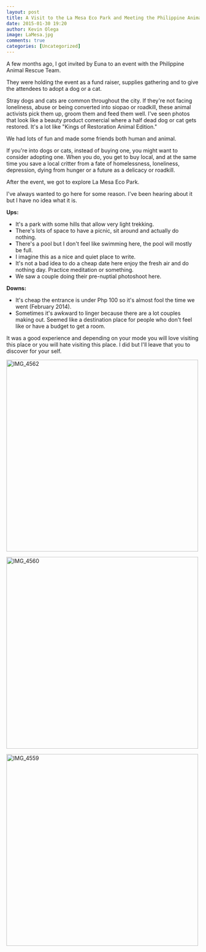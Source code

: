 ```yaml
---
layout: post
title: A Visit to the La Mesa Eco Park and Meeting the Philippine Animal Rescue Team
date: 2015-01-30 19:20
author: Kevin Olega
image: LaMesa.jpg
comments: true
categories: [Uncategorized]
---
```


A few months ago, I got invited by Euna to an event with the Philippine Animal Rescue Team.

They were holding the event as a fund raiser, supplies gathering and to give the attendees to adopt a dog or a cat.

Stray dogs and cats are common throughout the city. If they're not facing loneliness, abuse or being converted into siopao or roadkill, these animal activists pick them up, groom them and feed them well. I've seen photos that look like a beauty product comercial where a half dead dog or cat gets restored. It's a lot like "Kings of Restoration Animal Edition."

We had lots of fun and made some friends both human and animal.

If you're into dogs or cats, instead of buying one, you might want to consider adopting one. When you do, you get to buy local, and at the same time you save a local critter from a fate of homelessness, loneliness, depression, dying from hunger or a future as a delicacy or roadkill.

After the event, we got to explore La Mesa Eco Park.

I've always wanted to go here for some reason. I've been hearing about it but I have no idea what it is.

<strong>Ups:</strong>
- It's a park with some hills that allow very light trekking.
- There's lots of space to have a picnic, sit around and actually do nothing.
- There's a pool but I don't feel like swimming here, the pool will mostly be full.
- I imagine this as a nice and quiet place to write.
- It's not a bad idea to do a cheap date here enjoy the fresh air and do nothing day. Practice meditation or something.
- We saw a couple doing their pre-nuptial photoshoot here.

<strong>Downs:</strong>
- It's cheap the entrance is under Php 100 so it's almost fool the time we went (February 2014).
- Sometimes it's awkward to linger because there are a lot couples making out. Seemed like a destination place for people who don't feel like or have a budget to get a room.

It was a good experience and depending on your mode you will love visiting this place or you will hate visiting this place. I did but I'll leave that you to discover for your self.

<a href="https://www.flickr.com/photos/kevinolega/15397360203" title="IMG_4562 by Kevin Olega, on Flickr"><img src="https://farm8.staticflickr.com/7511/15397360203_7d828ce0a5.jpg" width="500" height="500" alt="IMG_4562"></a>

<a href="https://www.flickr.com/photos/kevinolega/15829732670" title="IMG_4560 by Kevin Olega, on Flickr"><img src="https://farm8.staticflickr.com/7569/15829732670_c2848d65ae.jpg" width="500" height="500" alt="IMG_4560"></a>

<a href="https://www.flickr.com/photos/kevinolega/15991213686" title="IMG_4559 by Kevin Olega, on Flickr"><img src="https://farm8.staticflickr.com/7470/15991213686_1914def906.jpg" width="500" height="500" alt="IMG_4559"></a>
